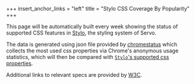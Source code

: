 +++
insert_anchor_links = "left"
title = "Stylo CSS Coverage By Popularity"
+++

This page will be automatically built every week showing the status of supported CSS features in [Stylo](https://github.com/servo/stylo), the styling system of Servo.

The data is generated using json file provided by [chromestatus](https://chromestatus.com/metrics/css/popularity#variable) which collects the most used css properties via Chrome's anonymous usage statistics, which will then be compared with [`Stylo`'s supported css properties](https://doc.servo.org/stylo/css-properties.html).

Additional links to relevant specs are provided by [W3C](https://www.w3.org/Style/CSS/).

